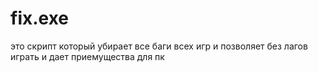 # fix.exe
это скрипт который убирает все баги всех игр и позволяет без лагов играть и дает приемущества для пк 
